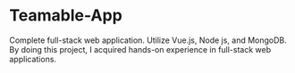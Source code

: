 # Teamable-App
Complete full-stack web application. Utilize Vue.js, Node js, and MongoDB. By doing this project, I acquired hands-on experience in full-stack web applications. 

